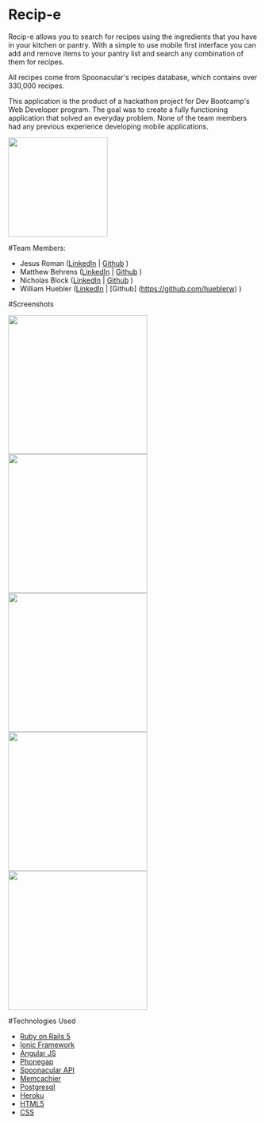 # Recip-e

Recip-e allows you to search for recipes using the ingredients that you have in your kitchen or pantry. With a simple to use mobile first interface you can add and remove items to your pantry list and search any combination of them for recipes.

All recipes come from Spoonacular's recipes database, which contains over 330,000 recipes.

This application is the product of a hackathon project for Dev Bootcamp's Web Developer program. The goal was to create a fully functioning application that solved an everyday problem. None of the team members had any previous experience developing mobile applications.

<!-- [Download now on the Google Play Store!](https://play.google.com/store/apps/details?id=com.ionicframework.recipefrontend129174) -->

<!-- [![Alt text](https://play.google.com/intl/en_us/badges/images/generic/en_badge_web_generic.png)](https://play.google.com/store/apps/details?id=com.ionicframework.recipefrontend129174) -->

<a href="https://play.google.com/store/apps/details?id=com.ionicframework.recipefrontend129174"><img src="https://play.google.com/intl/en_us/badges/images/generic/en_badge_web_generic.png" aling="middle" width="200"></a>


#Team Members:

+ Jesus Roman ([LinkedIn](https://www.linkedin.com/in/romanjesus) | [Github](https://github.com/romanjesus) )
+ Matthew Behrens ([LinkedIn](https://www.linkedin.com/in/matthew-behrens) | [Github](https://github.com/MatthewBehrens) )
+ Nicholas Block ([LinkedIn](https://www.linkedin.com/in/nicholasblock78) | [Github](https://github.com/nicholasblock78) )
+ William Huebler ([LinkedIn](https://www.linkedin.com/in/william-huebler-512180100) | [Github] (https://github.com/hueblerw) )

#Screenshots


<img src="http://i.imgur.com/9mt9YQP.png" width="280">
<img src="http://i.imgur.com/XRHMv4l.png" width="280">
<img src="http://i.imgur.com/22UE7kA.png" width="280">
<img src="http://i.imgur.com/HprYSdH.png" width="280">
<img src="http://i.imgur.com/ePwh1vi.png" width="280">


#Technologies Used

* [Ruby on Rails 5](http://guides.rubyonrails.org/5_0_release_notes.html)
* [Ionic Framework](http://ionicframework.com/)
* [Angular JS](https://angularjs.org/)
* [Phonegap](http://phonegap.com/)
* [Spoonacular API](https://market.mashape.com/spoonacular/recipe-food-nutrition)
* [Memcachier](https://www.memcachier.com/)
* [Postgresql](https://www.postgresql.org/)
* [Heroku](https://www.heroku.com/)
* [HTML5](http://www.w3schools.com/html/html5_intro.asp)
* [CSS](http://www.w3schools.com/css/css_intro.asp)
